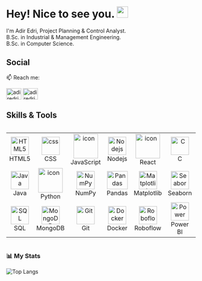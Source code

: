 
# Hey! Nice to see you. <img src="https://media.giphy.com/media/hvRJCLFzcasrR4ia7z/giphy.gif" width="30px">
I'm Adir Edri, Project Planning & Control Analyst. <br> 
B.Sc. in Industrial & Management Engineering. <br>
B.Sc. in Computer Science.

## Social

📫 Reach me:

<a href="https://www.linkedin.com/in/adiredri/" target="blank"><img align="center" src="https://raw.githubusercontent.com/rahuldkjain/github-profile-readme-generator/master/src/images/icons/Social/linked-in-alt.svg" alt="adiredri" height="30" width="40" /></a>
<a href="mailto:adire7399@gmail.com" target="blank"><img align="center" src="https://logos-world.net/wp-content/uploads/2020/11/Gmail-Logo.png" alt="adiredri" height="30" width="40"/></a>

## Skills & Tools 

<!-- START TABLE -->

<div style="display: flex; align-items: flex-start; align: center">
<table align="center">
  <tr> 
    <td align="center" width="96"><img src="https://skillicons.dev/icons?i=html" width="48" height="48" alt="HTML5" /><br>HTML5 </td>
    <td align="center" width="96"><img src="https://skillicons.dev/icons?i=css" width="48" height="48" alt="css" /><br>CSS </td>
    <td align="center" width="96"><img src="https://techstack-generator.vercel.app/js-icon.svg" alt="icon" width="65" height="65" /><br>JavaScript</td>
    <td align="center" width="96"><img src="https://skillicons.dev/icons?i=nodejs" width="48" height="48" alt="Nodejs" /><br>Nodejs</td>
    <td align="center" width="96"><img src="https://techstack-generator.vercel.app/react-icon.svg" alt="icon" width="65" height="65" /><br>React</td>
    <td align="center" width="96"><img src="https://skillicons.dev/icons?i=c" width="48" height="48" alt="C" /><br>C</td>
    <td align="center" width="96"><img src="https://techstack-generator.vercel.app/cpp-icon.svg" alt="icon" width="65" height="65" /><br>C++</td>
    <td align="center" width="96"><img src="https://techstack-generator.vercel.app/csharp-icon.svg" alt="icon" width="65" height="65" /><br>C#</td>
  </tr>
  <tr>
    <td align="center" width="96"><img src="https://skillicons.dev/icons?i=java" width="48" height="48" alt="Java" /><br>Java</td>
    <td align="center" width="96"><a href="#macropower-tech"><img src="https://techstack-generator.vercel.app/python-icon.svg" alt="icon" width="65" height="65" /></a><br>Python</td>
    <td align="center" width="96"><img src="https://miro.medium.com/v2/resize:fit:1001/1*vPezx00A1u0WAfS8e8wBXQ.png" width="48" height="48" alt="NumPy" /><br>NumPy</td>
    <td align="center" width="96"><img src="https://geo-python-site.readthedocs.io/en/latest/_images/pandas_logo.png" width="55" height="48" alt="Pandas" /><br>Pandas</td>
    <td align="center" width="96"><img src="https://upload.wikimedia.org/wikipedia/commons/thumb/8/84/Matplotlib_icon.svg/2048px-Matplotlib_icon.svg.png" width="48" height="48" alt="Matplotlib" /><br>Matplotlib</td>
    <td align="center" width="96"><img src="https://user-images.githubusercontent.com/315810/92161415-9e357100-edfe-11ea-917d-f9e33fd60741.png" width="48" height="48" alt="Seaborn" /><br>Seaborn</td>
    <td align="center" width="96"><img src="https://skillicons.dev/icons?i=pytorch" width="48" height="48" alt="PyTorch"/><br>PyTorch</td>
    <td align="center" width="96"><img src="https://upload.wikimedia.org/wikipedia/commons/f/f3/Apache_Spark_logo.svg" width="48" height="48" alt="PySpark" /><br>PySpark</td>
  </tr>
  <tr>
    <td align="center" width="96"><img src="https://skillicons.dev/icons?i=mysql" width="48" height="48" alt="SQL" /><br>SQL</td>
    <td align="center" width="96"><img src="https://skillicons.dev/icons?i=mongodb" width="48" height="48" alt="MongoDB" /><br>MongoDB</td>
    <td align="center" width="96"><img src="https://user-images.githubusercontent.com/25181517/192108372-f71d70ac-7ae6-4c0d-8395-51d8870c2ef0.png" width="48" height="48" alt="Git" /><br>Git</td>
    <td align="center" width="96"><img src="https://techstack-generator.vercel.app/docker-icon.svg" width="48" height="48" alt="Docker" /><br>Docker</td>
    <td align="center" width="96"><img src="[https://storage.googleapis.com/roboflow-marketing/logo/roboflow-logo-512x512.png](https://www.google.com/search?q=ROBOFLOW+ICON&sca_esv=49c9fbd1deebda4c&sxsrf=AHTn8zopOaCLqygvR_sOQapHPS_9KbPTjg%3A1744065090239&ei=QlL0Z7u1Dufoi-gPv9vs-AQ&ved=0ahUKEwi73qzh_MaMAxVn9AIHHb8tG08Q4dUDCBA&uact=5&oq=ROBOFLOW+ICON&gs_lp=Egxnd3Mtd2l6LXNlcnAiDVJPQk9GTE9XIElDT04yCBAAGIAEGMsBMgYQABgWGB4yCBAAGIAEGKIEMggQABiABBiiBDIIEAAYgAQYogQyBRAAGO8FMgUQABjvBUjUD1CACFiwDnABeAGQAQCYAZsBoAHMBaoBAzAuNbgBA8gBAPgBAZgCBqACjwbCAgcQIxiwAxgnwgIKEAAYsAMY1gQYR8ICDRAAGIAEGLADGEMYigXCAg4QABiwAxjkAhjWBNgBAcICGRAuGIAEGLADGEMYxwEYyAMYigUYrwHYAQHCAhkQLhiABBiwAxjRAxhDGMcBGMgDGIoF2AEBwgIEECMYJ8ICBRAAGIAEmAMAiAYBkAYSugYGCAEQARgJkgcDMS41oAe2FbIHAzAuNbgH-gU&sclient=gws-wiz-serp#vhid=ybGQSWMC0hfp7M&vssid=_RlL0Z8PuJI64i-gPiL-AkQo_50)" width="48" height="48" alt="Roboflow" /><br>Roboflow</td>
    <td align="center" width="96"><img src="https://upload.wikimedia.org/wikipedia/commons/thumb/c/cf/New_Power_BI_Logo.svg/1200px-New_Power_BI_Logo.svg.png" width="48" height="48" alt="Power" /><br>Power BI</td>
    <td align="center" width="96"><img src="https://cdn.worldvectorlogo.com/logos/tableau-software.svg" width="48" height="48" alt="Tableau" /><br>Tableau</td>
    <td align="center" width="96"><img src="https://skillicons.dev/icons?i=linux" width="48" height="48" alt="linux" /><br>linux</td>    
  </tr>
</table>
</div>

<!-- END TABLE -->

### 📊 My Stats
![Top Langs](https://github-readme-stats.vercel.app/api/top-langs/?username=adiredri&layout=compact&theme=transparent)
